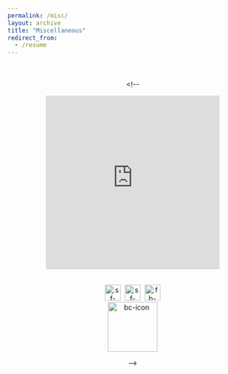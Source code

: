 ```yaml
---
permalink: /misc/
layout: archive
title: "Miscellaneous"
redirect_from:
  - /resume
---
```


<!-- ## Zoe Trio

Brazilian power trio that mixes the rock'n'roll energy to a jazz approach to improvisation. Diverse set of influences: Macaco Bong; Toe; Medeski, Martin & Wood; The Nels Cline Singers; Bill Frisell; John Scofield.

Paulo Grua - electric guitar<br>
Diego Marins/Rodrigo Pereira - drums<br>
Abraão Sousa/Daniel Coelho - bass guitar<br> -->

<!-- P.S. Bandcamp player has a lil' delay at music start ;)
<br> -->

<center>

<!-- <img src="{{ base_path }}/images/zoe1.jpg" alt="zoe1" style="width:20%;height:auto;">
&nbsp; &nbsp; &nbsp;
<img src="{{ base_path }}/images/zoe3.jpg" alt="zoe2" style="width:20%;height:auto;">
&nbsp; &nbsp; &nbsp;
<img src="{{ base_path }}/images/zoe2.jpg" alt="zoe3" style="width:20%;height:auto;"> -->
<!-- 
<br><br>
<iframe style="border: 0; width: 350px; height: 350px;" src="https://bandcamp.com/EmbeddedPlayer/album=2460220059/size=large/bgcol=333333/linkcol=0f91ff/artwork=none/transparent=true/" seamless><a href="https://zoetrio.bandcamp.com/album/zoe">Zoe by Zoe</a></iframe>
<br><br>

<a href="https://open.spotify.com/artist/6K1WI2mNN5n7u7qSsgf0fL" target="_blank"><img src="{{ base_path }}/images/spotify-icon-bw.jpg" alt="sf-icon" style="width:32px;height:32px;"></a>&nbsp;
<a href="https://www.instagram.com/zoetrio/" target="_blank"><img src="{{ base_path }}/images/instagram-icon-bw.png" alt="sf-icon" style="width:32px;height:32px;"></a>&nbsp;
<a href="https://www.facebook.com/ZoeTrioMusica/" target="_blank"><img src="{{ base_path }}/images/facebook-icon-bw.jpg" alt="fb-icon" style="width:32px;height:32px;"></a>
<br>
<a href="https://zoetrio.bandcamp.com" target="_blank"><img src="{{ base_path }}/images/bandcamp-icon-bw.jpg" alt="bc-icon" style="width:100px;height:100px;"></a>
</center>
 -->
<!-- 

## Interlúdio

Brazilian folk rock band that mixes narrative and confessional lyrics, always leading to a reflection on their stories. Diverse set of influences: Wilco; Ryan Adams; Neil Young; Johnny Cash; Dawes.

Diego Marins - lead vocals, acoustic guitar<br>
Paulo Grua - electric guitar<br>
Helton Moura - electric guitar<br>
Max Santos - drums<br>
Daniel Coelho - bass guitar, backing vocals<br> -->

<!-- P.S. Bandcamp player has a lil' delay at music start ;)
<br> -->
<center>
<!-- <img src="{{ base_path }}/images/raiz.jpg" alt="zoe1" style="width:20%;height:auto;"> -->

<br><br><!-- 
<iframe style="border: 0; width: 350px; height: 350px;" src="https://bandcamp.com/EmbeddedPlayer/album=793948138/size=large/bgcol=333333/linkcol=0f91ff/artwork=none/transparent=true/" seamless><a href="https://interludio.bandcamp.com/album/raiz">Raiz by Interlúdio</a></iframe>
<br><br>

<a href="https://open.spotify.com/artist/5Lpgo9g6Hi3Ym9nM2Kt6v2" target="_blank"><img src="{{ base_path }}/images/spotify-icon-bw.jpg" alt="sf-icon" style="width:32px;height:32px;"></a>&nbsp;
<a href="https://www.instagram.com/interludio_/" target="_blank"><img src="{{ base_path }}/images/instagram-icon-bw.png" alt="sf-icon" style="width:32px;height:32px;"></a>&nbsp;
<a href="https://www.facebook.com/interludiando/" target="_blank"><img src="{{ base_path }}/images/facebook-icon-bw.jpg" alt="fb-icon" style="width:32px;height:32px;"></a>
<br>
<a href="https://interludio.bandcamp.com" target="_blank"><img src="{{ base_path }}/images/bandcamp-icon-bw.jpg" alt="bc-icon" style="width:100px;height:100px;"></a>
</center>
 -->



<!-- <iframe width="1140" height="360" src="https://www.youtube.com/watch?v=Vkas6HrsDF0" frameborder="0" allow="accelerometer; autoplay; encrypted-media; gyroscope; picture-in-picture" allowfullscreen></iframe> -->


<!-- ![](https://www.youtube.com/watch?v=PJZ4nUkezHQ) -->


<!-- <video width="320" height="240" controls>
  <source src="{{base_path}}/images/videos/ramped_1.mp4" type="video/mp4">
</video> -->

<!-- <video controls="controls">
  <source type="video/mp4" src="{{base_path}}/images/videos/ramped_1.mp4"></source>
  <p>Your browser does not support the video element.</p>
</video> -->

<!-- <embed src="{{ base_path }}/images/videos/ramped_1.mp4" autostart="false" height="30" width="144" /> -->

<!-- <video width="320" height="240" controls>
  <source src="{{ base_path }}/images/videos/ramped_1.mp4" type="video/mp4">
Seu navegador n~~ao suporta tags de vídeo.
</video>
 -->

<!-- <video width="400" controls Autoplay=autoplay>
  <source src="{{ base_path }}/images/videos/ramped_1.mp4" type="video/mp4">
</video> -->

<!-- 
## Locations of key files/directories

* Basic config options: _config.yml
* Top navigation bar config: _data/navigation.yml
* Single pages: _pages/
* Collections of pages are .md or .html files in:
  * _publications/
  * _portfolio/
  * _posts/
  * _teaching/
  * _talks/
* Footer: _includes/footer.html
* Static files (like PDFs): /files/
* Profile image (can set in _config.yml): images/profile.png

## Tips and hints

* Name a file ".md" to have it render in markdown, name it ".html" to render in HTML.
* Go to the [commit list](https://github.com/academicpages/academicpages.github.io/commits/master) (on your repo) to find the last version Github built with Jekyll. 
  * Green check: successful build
  * Orange circle: building
  * Red X: error
  * No icon: not built

## Resources
 * [Liquid syntax guide](https://shopify.github.io/liquid/tags/control-flow/)

## Markdown guide

### Header three

#### Header four

##### Header five

###### Header six

## Blockquotes

Single line blockquote:

> Quotes are cool.

## Tables

### Table 1

| Entry            | Item   |                                                              |
| --------         | ------ | ------------------------------------------------------------ |
| [John Doe](#)    | 2016   | Description of the item in the list                          |
| [Jane Doe](#)    | 2019   | Description of the item in the list                          |
| [Doe Doe](#)     | 2022   | Description of the item in the list                          |

### Table 2

| Header1 | Header2 | Header3 |
|:--------|:-------:|--------:|
| cell1   | cell2   | cell3   |
| cell4   | cell5   | cell6   |
|-----------------------------|
| cell1   | cell2   | cell3   |
| cell4   | cell5   | cell6   |
|=============================|
| Foot1   | Foot2   | Foot3   |

## Definition Lists

Definition List Title
:   Definition list division.

Startup
:   A startup company or startup is a company or temporary organization designed to search for a repeatable and scalable business model.

#dowork
:   Coined by Rob Dyrdek and his personal body guard Christopher "Big Black" Boykins, "Do Work" works as a self motivator, to motivating your friends.

Do It Live
:   I'll let Bill O'Reilly [explain](https://www.youtube.com/watch?v=O_HyZ5aW76c "We'll Do It Live") this one.

## Unordered Lists (Nested)

  * List item one 
      * List item one 
          * List item one
          * List item two
          * List item three
          * List item four
      * List item two
      * List item three
      * List item four
  * List item two
  * List item three
  * List item four

## Ordered List (Nested)

  1. List item one 
      1. List item one 
          1. List item one
          2. List item two
          3. List item three
          4. List item four
      2. List item two
      3. List item three
      4. List item four
  2. List item two
  3. List item three
  4. List item four

## Buttons

Make any link standout more when applying the `.btn` class.

## Notices

**Watch out!** You can also add notices by appending `{: .notice}` to a paragraph.
{: .notice}

## HTML Tags

### Address Tag

<address>
  1 Infinite Loop<br /> Cupertino, CA 95014<br /> United States
</address>

### Anchor Tag (aka. Link)

This is an example of a [link](http://github.com "Github").

### Abbreviation Tag

The abbreviation CSS stands for "Cascading Style Sheets".

*[CSS]: Cascading Style Sheets

### Cite Tag

"Code is poetry." ---<cite>Automattic</cite>

### Code Tag

You will learn later on in these tests that `word-wrap: break-word;` will be your best friend.

### Strike Tag

This tag will let you <strike>strikeout text</strike>.

### Emphasize Tag

The emphasize tag should _italicize_ text.

### Insert Tag

This tag should denote <ins>inserted</ins> text.

### Keyboard Tag

This scarcely known tag emulates <kbd>keyboard text</kbd>, which is usually styled like the `<code>` tag.

### Preformatted Tag

This tag styles large blocks of code.

<pre>
.post-title {
  margin: 0 0 5px;
  font-weight: bold;
  font-size: 38px;
  line-height: 1.2;
  and here's a line of some really, really, really, really long text, just to see how the PRE tag handles it and to find out how it overflows;
}
</pre>

### Quote Tag

<q>Developers, developers, developers&#8230;</q> &#8211;Steve Ballmer

### Strong Tag

This tag shows **bold text**.

### Subscript Tag

Getting our science styling on with H<sub>2</sub>O, which should push the "2" down.

### Superscript Tag

Still sticking with science and Isaac Newton's E = MC<sup>2</sup>, which should lift the 2 up.

### Variable Tag

This allows you to denote <var>variables</var>. -->
